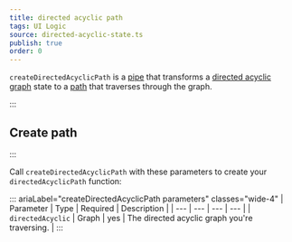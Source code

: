 ```yaml
---
title: directed acyclic path
tags: UI Logic
source: directed-acyclic-state.ts
publish: true
order: 0
---
```


`createDirectedAcyclicPath` is a [pipe](/docs/logic/pipes-overview) that transforms a [directed acyclic graph](/docs/logic/graph-overview) state to a [path](/docs/logic/graph-overview#path) that traverses through the graph.


:::
## Create path
:::

Call `createDirectedAcyclicPath` with these parameters to create your `directedAcyclicPath` function:

::: ariaLabel="createDirectedAcyclicPath parameters" classes="wide-4"
| Parameter | Type | Required | Description |
| --- | --- | --- | --- |
| `directedAcyclic` | Graph | yes | The directed acyclic graph you're traversing. |
:::
